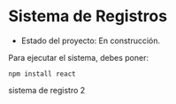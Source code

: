 <h1> Sistema de Registros </h1>

- Estado del proyecto: En construcción.

Para ejecutar el sistema, debes poner:

```npm install react```

sistema de registro 2
